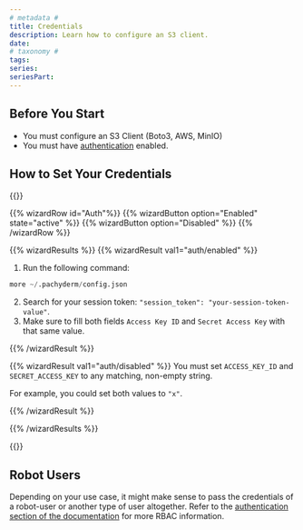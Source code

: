 ```yaml
---
# metadata # 
title: Credentials
description: Learn how to configure an S3 client.
date: 
# taxonomy #
tags: 
series:
seriesPart:
--- 
```


## Before You Start 

- You must configure an S3 Client (Boto3, AWS, MinIO)
- You must have [authentication](../../../../enterprise/auth/) enabled.


## How to Set Your Credentials

{{<stack type="wizard">}}

{{% wizardRow id="Auth"%}}
{{% wizardButton option="Enabled" state="active" %}}
{{% wizardButton option="Disabled" %}}
{{% /wizardRow %}}

{{% wizardResults %}}
{{% wizardResult val1="auth/enabled" %}}

1. Run the following command: 

```s
more ~/.pachyderm/config.json
```
2. Search for your session token: `"session_token": "your-session-token-value"`.
3. Make sure to fill both fields `Access Key ID` and `Secret Access Key` with that same value.

{{% /wizardResult %}}

{{% wizardResult val1="auth/disabled" %}}
You must set `ACCESS_KEY_ID` and `SECRET_ACCESS_KEY` to any matching, non-empty string. 

For example, you could set both values to `"x"`. 

{{% /wizardResult %}}

{{% /wizardResults %}}

{{</stack>}}

## Robot Users
Depending on your use case, it might make sense to pass the credentials of a robot-user or another type of user altogether. Refer to the [authentication section of the documentation](../../../../enterprise/auth/authorization/) for more RBAC information.

